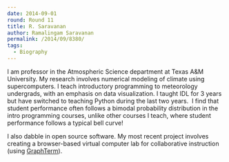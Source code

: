 ```yaml
---
date: 2014-09-01
round: Round 11
title: R. Saravanan
author: Ramalingam Saravanan
permalink: /2014/09/8380/
tags:
  - Biography
---
```

I am professor in the Atmospheric Science department at Texas A&M University. My research involves numerical modeling of climate using supercomputers. I teach introductory programming to meteorology undergrads, with an emphasis on data visualization. I taught IDL for 3 years but have switched to teaching Python during the last two years.  I find that student performance often follows a bimodal probability distribution in the intro programming courses, unlike other courses I teach, where student performance follows a typical bell curve!

I also dabble in open source software. My most recent project involves creating a browser-based virtual computer lab for collaborative instruction (using [GraphTerm][1]).

 [1]: https://github.com/mitotic/graphterm
